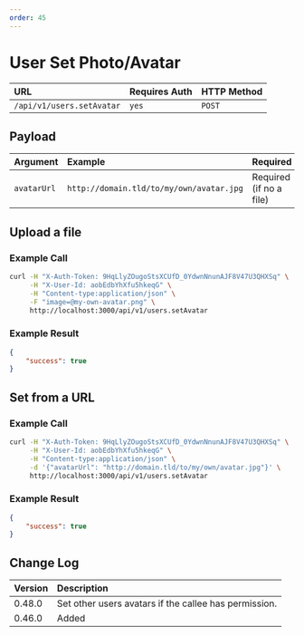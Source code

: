 ```yaml
---
order: 45
---
```


# User Set Photo/Avatar
| URL | Requires Auth | HTTP Method |
| :--- | :--- | :--- |
| `/api/v1/users.setAvatar` | `yes` | `POST` |

## Payload
| Argument | Example | Required | Description |
| :--- | :--- | :--- | :--- |
| `avatarUrl` | `http://domain.tld/to/my/own/avatar.jpg` | Required (if no a file) | Url of the avatar for the user. |

## Upload a file

### Example Call
```bash
curl -H "X-Auth-Token: 9HqLlyZOugoStsXCUfD_0YdwnNnunAJF8V47U3QHXSq" \
     -H "X-User-Id: aobEdbYhXfu5hkeqG" \
     -H "Content-type:application/json" \
     -F "image=@my-own-avatar.png" \
     http://localhost:3000/api/v1/users.setAvatar
```

### Example Result
```json
{
    "success": true
}
```


## Set from a URL

### Example Call
```bash
curl -H "X-Auth-Token: 9HqLlyZOugoStsXCUfD_0YdwnNnunAJF8V47U3QHXSq" \
     -H "X-User-Id: aobEdbYhXfu5hkeqG" \
     -H "Content-type:application/json" \
     -d '{"avatarUrl": "http://domain.tld/to/my/own/avatar.jpg"}' \
     http://localhost:3000/api/v1/users.setAvatar
```

### Example Result
```json
{
    "success": true
}
```

## Change Log
| Version | Description |
| :--- | :--- |
| 0.48.0 | Set other users avatars if the callee has permission. |
| 0.46.0 | Added |
